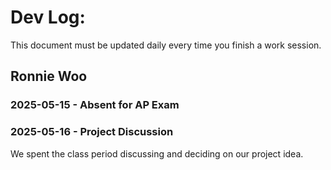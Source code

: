 # Dev Log:

This document must be updated daily every time you finish a work session.

## Ronnie Woo

### 2025-05-15 - Absent for AP Exam

### 2025-05-16 - Project Discussion

We spent the class period discussing and deciding on our project idea.
